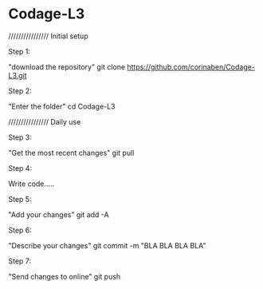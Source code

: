 # Codage-L3


//////////////// Initial setup

Step 1:

"download the repository"
git clone https://github.com/corinaben/Codage-L3.git

Step 2:

"Enter the folder"
cd Codage-L3

//////////////// Daily use

Step 3:

"Get the most recent changes"
git pull

Step 4:

Write code.....

Step 5:

"Add your changes"
git add -A

Step 6:

"Describe your changes"
git commit -m "BLA BLA BLA BLA"

Step 7:

"Send changes to online"
git push